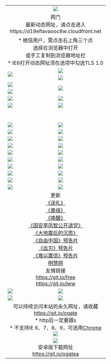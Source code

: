 ﻿<table>
  <tr></tr>
  <tr><td colspan=2 align=center><img src="https://cloud.githubusercontent.com/assets/11880933/13434984/f430fae2-e012-11e5-814f-c2df1e82b247.jpg" /></td></tr>
  <tr><td colspan=2 align=center>网门<br>最新动态网址，请点击进入
<br>https://d19eflavaooc8w.cloudfront.net
    </td>
  </tr>
  <tr>
    <td colspan=2 align=center>* 微信用户，需点击右上角三个点<br>选择在浏览器中打开<br>或手工复制到浏览器地址栏
    <br>* IE6打开动态网址须在选项中勾选TLS 1.0</td>
  </tr>
  <tr>
    <td rowspan=2><a href="https://d19eflavaooc8w.cloudfront.net/ogUP.aspx?name=11DKC.mp4&list=11DKC" target="_blank"><img src="https://d19eflavaooc8w.cloudfront.net/Up/11DKC1.jpg" /></a></td> 
    <td><div><a href="https://d19eflavaooc8w.cloudfront.net/ogUP.aspx?name=LRWS.mp4&list=LRWS" target="_blank"><img src="https://d19eflavaooc8w.cloudfront.net/Up/LRWS.jpg" /></a></td>
   </tr>
  <tr>
    <td><a href="https://d19eflavaooc8w.cloudfront.net/ogNiceVedio.aspx" target="_blank"><img src="https://d19eflavaooc8w.cloudfront.net/Up/11TGKDY.jpg" /></a></td>
  </tr>
  <tr>
    <td><a href="https://d19eflavaooc8w.cloudfront.net/ogUP.aspx?name=JQR.mp4&count=2" target="_blank"><img src="https://d19eflavaooc8w.cloudfront.net/Up/JQR.jpg" /></a></td>   
    <td rowspan=2><a href="https://d19eflavaooc8w.cloudfront.net/ogUP.aspx?name=JP.mp4&count=9" target="_blank"><img src="https://d19eflavaooc8w.cloudfront.net/Up/JP.jpg" /></td>
  </tr>
  <tr>
    <td><a href="https://d19eflavaooc8w.cloudfront.net/ogUP.aspx?name=WH.mp4" target="_blank"><img src="https://d19eflavaooc8w.cloudfront.net/Up/WH.jpg" /></a></td>
  </tr>
  <tr>
    <td><a href="https://d19eflavaooc8w.cloudfront.net/ogUP.aspx?name=SSZJ.mp4&list=SSZJ" target="_blank"><img src="https://d19eflavaooc8w.cloudfront.net/Up/SSZJ.jpg" /></a></td>
    <td><a href="https://d19eflavaooc8w.cloudfront.net/ogUP.aspx?name=1XQK.mp4&count=13" target="_blank"><img src="https://d19eflavaooc8w.cloudfront.net/Up/1XQK.jpg" /></a</td>
  </tr>
  <tr>
    <td><a href="https://d19eflavaooc8w.cloudfront.net/ogUP.aspx?name=ZY.mp4&count=2015|16" target="_blank"><img src="https://d19eflavaooc8w.cloudfront.net/Up/ZY.jpg" /></a</td>
    <td><a href="https://d19eflavaooc8w.cloudfront.net/ogUP.aspx?name=XTFY.mp4&count=B|2,A|24" target="_blank"><img src="https://d19eflavaooc8w.cloudfront.net/Up/XTFY.jpg" /></a></td>
  </tr>
  <tr height="40">
  </tr>
  <tr>
    <td><a href="https://d19eflavaooc8w.cloudfront.net/ogUP.aspx?name=4EE/QQ.mp4&list=4EEQQ" target="_blank"><img src="https://d19eflavaooc8w.cloudfront.net/Up/4EE/QQ0.jpg"/></a></td>
    <td><a href="https://d19eflavaooc8w.cloudfront.net/ogUP.aspx?name=4EE/HQ.mp4&list=4EEHQ" target="_blank"><img src="https://d19eflavaooc8w.cloudfront.net/Up/4EE/HQ0.jpg"/></a></td>
  </tr>
  <tr>
    <td><a href="https://d19eflavaooc8w.cloudfront.net/ogUP.aspx?name=4EE/ZG.mp4&list=4EEZG" target="_blank"><img src="https://d19eflavaooc8w.cloudfront.net/Up/4EE/ZG0.jpg"/></a></td>
    <td><a href="https://d19eflavaooc8w.cloudfront.net/ogUP.aspx?name=4EE/DJ.mp4&list=4EEDJ" target="_blank"><img src="https://d19eflavaooc8w.cloudfront.net/Up/4EE/DJ0.jpg"/></a></td>
  </tr>
  <tr>
    <td><a href="https://d19eflavaooc8w.cloudfront.net/ogUP.aspx?name=4EE/GX.mp4&list=4EEGX" target="_blank"><img src="https://d19eflavaooc8w.cloudfront.net/Up/4EE/GX0.jpg"/></a></td>
    <td><a href="https://d19eflavaooc8w.cloudfront.net/ogUP.aspx?name=4EE/HD.mp4&list=4EEHD" target="_blank"><img src="https://d19eflavaooc8w.cloudfront.net/Up/4EE/HD0.jpg"/></a></td>
  </tr>
  <tr>
    <td><a href="https://d19eflavaooc8w.cloudfront.net/ogUP.aspx?name=4EE/TX.mp4&list=4EETX" target="_blank"><img src="https://d19eflavaooc8w.cloudfront.net/Up/4EE/TX0.jpg"/></a></td>
    <td><a href="https://d19eflavaooc8w.cloudfront.net/ogUP.aspx?name=4EE/WZ.mp4&list=4EEWZ" target="_blank"><img src="https://d19eflavaooc8w.cloudfront.net/Up/4EE/WZ0.jpg"/></a></td>
  </tr>
  <tr>
    <td><a href="https://d19eflavaooc8w.cloudfront.net/onUP.aspx?name=https://d1ni6yqhqrtjo7.cloudfront.net/" target="_blank"><img src="https://d19eflavaooc8w.cloudfront.net/Up/0DTW.jpg"/></a></td>
    <td><a href="https://d19eflavaooc8w.cloudfront.net/onUP.aspx?name=https://d240ns8up8earz.cloudfront.net/acenter/" target="_blank"><img src="https://d19eflavaooc8w.cloudfront.net/Up/0TDW.jpg" /></a></td>
  </tr>
  <tr>
    <td><a href="https://d19eflavaooc8w.cloudfront.net/onUP.aspx?name=https://d4508d6vomz2p.cloudfront.net/gb/nsc413.htm" target="_blank"><img src="https://d19eflavaooc8w.cloudfront.net/Up/0DJY.jpg" /></a></td>
    <td><a href="https://d19eflavaooc8w.cloudfront.net/onUP.aspx?name=https://d4apjbhkuxer1.cloudfront.net/xtr/gb/prog204.html" target="_blank"><img src="https://d19eflavaooc8w.cloudfront.net/Up/0XTR.jpg" /></a></td>
  </tr>
  <tr>
    <td><a href="https://d19eflavaooc8w.cloudfront.net/onUP.aspx?name=https://d3aj00iefsmfgc.cloudfront.net/" target="_blank"><img src="https://d19eflavaooc8w.cloudfront.net/Up/0MHW.jpg" /></a></td>
    <td><a href="https://d19eflavaooc8w.cloudfront.net/onUP.aspx?name=https://d20wz7qt14x5d2.cloudfront.net/" target="_blank"><img src="https://d19eflavaooc8w.cloudfront.net/Up/0ZJW.jpg" /></a></td>
  </tr>
  <tr>
    <td><a href="https://d19eflavaooc8w.cloudfront.net/ogUP.aspx?name=0FG.zip" target="_blank"><img src="https://d19eflavaooc8w.cloudfront.net/Up/0FG.jpg" /></a></td>
    <td><a href="https://d19eflavaooc8w.cloudfront.net/ogUP.aspx?name=0FGA.apk" target="_blank"><img src="https://d19eflavaooc8w.cloudfront.net/Up/0FGA.jpg" /></a></td>
  </tr>
  <tr>
    <td><a href="https://d19eflavaooc8w.cloudfront.net/ogUP.aspx?name=0U.zip" target="_blank"><img src="https://d19eflavaooc8w.cloudfront.net/Up/0U.jpg" /></a></td>
    <td><a href="https://d19eflavaooc8w.cloudfront.net/ogUP.aspx?name=0UA.apk" target="_blank"><img src="https://d19eflavaooc8w.cloudfront.net/Up/0UA.jpg" /></a></td>
  </tr>
  <tr>
    <td><a href="https://d19eflavaooc8w.cloudfront.net/ogUP.aspx?name=0iPPOTV.zip" target="_blank"><img src="https://d19eflavaooc8w.cloudfront.net/Up/0iPPOTV.jpg" /></a></td>
    <td><a href="https://d19eflavaooc8w.cloudfront.net/ogUP.aspx?name=0iNTD.apk" target="_blank"><img src="https://d19eflavaooc8w.cloudfront.net/Up/0iNTD.jpg" /></a></td>
  </tr>
  <tr>
    <td colspan=2 align=center>更新<br>
      <a href="https://d19eflavaooc8w.cloudfront.net/ogUP.aspx?name=4ESL.mp4" target="_blank">《送礼》</a><br>
      <a href="https://d19eflavaooc8w.cloudfront.net/ogUP.aspx?name=4ESY.mp4" target="_blank">《善缘》</a><br>
      <a href="https://d19eflavaooc8w.cloudfront.net/ogUP.aspx?name=4EHX.mp4" target="_blank">《唤醒》</a><br>
      <a href="https://d19eflavaooc8w.cloudfront.net/ogUP.aspx?name=4LFZ.mp4" target="_blank">《国安李凤智公开退党》</a><br>
      <a href="https://d19eflavaooc8w.cloudfront.net/ogUP.aspx?name=4DDZHDCS.mp4" target="_blank">《大地震后的沉思》</a><br>
      <a href="https://d19eflavaooc8w.cloudfront.net/ogUP.aspx?name=11ZYZG0.mp4" target="_blank">《自由中国》预告片</a><br>
      <a href="https://d19eflavaooc8w.cloudfront.net/ogUP.aspx?name=11XR.mp4" target="_blank">《血刃》预告片</a><br>
      <a href="https://d19eflavaooc8w.cloudfront.net/ogUP.aspx?name=11NYZX.mp4&count=2" target="_blank">《难以置信》预告片</a><br>
      <a href="https://d19eflavaooc8w.cloudfront.net/onUP.aspx?name=https://www.minghui.org/" target="_blank">明慧网</a><br>
      友情链接<br>
      <a href="https://d19eflavaooc8w.cloudfront.net/onUP.aspx?name=https://git.io/free" target="_blank">https://git.io/free</a><br>
      <a href="https://d19eflavaooc8w.cloudfront.net/onUP.aspx?name=https://git.io/jww" target="_blank">https://git.io/jww</a></td>
    </td>
  </tr>
  <tr>
    <td><a href="https://d19eflavaooc8w.cloudfront.net/ogNice.aspx" target="_blank"><img src="https://d19eflavaooc8w.cloudfront.net/Up/0WCYY.jpg" /></a></td>
    <td><a href="https://d19eflavaooc8w.cloudfront.net/onCO.aspx?ob=600事物&op=增删改&args=WH1~%23类型6新闻%7c%23类型6评论&mode=" target="_blank"><img src="https://d19eflavaooc8w.cloudfront.net/Up/0WZTT.jpg" /></a></td> 
  </tr>
  <tr>
    <td><a href="https://d19eflavaooc8w.cloudfront.net/ogDY.aspx" target="_blank"><img src="https://d19eflavaooc8w.cloudfront.net/Up/0FK.jpg" /></a></td>
    <td><a href="https://d19eflavaooc8w.cloudfront.net/ogST.aspx" target="_blank"><img src="https://d19eflavaooc8w.cloudfront.net/Up/0ST.jpg" /></a></td> 
  </tr>
  <tr>
    <td colspan=2 align=center>可以持续访问本站的永久网址，请收藏<br/><a href="https://git.io/ogate" target="_blank">https://git.io/ogate</a><br/>* http后一定要跟s<br/>* 不支持IE 6、7、8、9，可选用<a href="https://d19eflavaooc8w.cloudfront.net/ogUP.aspx?name=0ChromePortable.zip">Chrome</a><br/><a href="https://d19eflavaooc8w.cloudfront.net/Up/0WMGDL2.png" target="_blank"><img src="https://d19eflavaooc8w.cloudfront.net/Up/0WMGD2.png"/></a></td>
  </tr>
  <tr>
    <td colspan=2 align=center><a href="https://d19eflavaooc8w.cloudfront.net/ogUP.aspx?name=0oGate.apk" target="_blank"><img src="https://cloud.githubusercontent.com/assets/11880933/13720399/75e143ee-e842-11e5-9f0a-1421f423c80f.jpg" /></a><br>安卓版下载网址<br><a href="https://git.io/ogatea">https://git.io/ogatea</a></td>
  </tr>
  <!--tr>
    <td colspan=2 align=center>可能失效的动态网址
    </td>
  </tr-->
</table>
